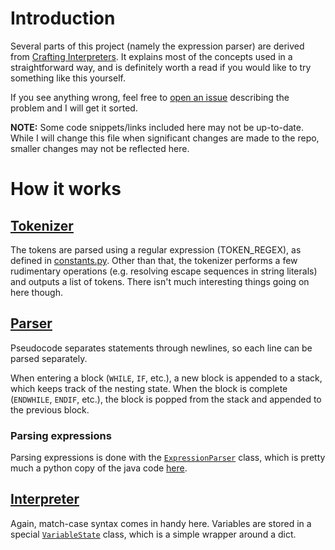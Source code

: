 # Introduction

Several parts of this project (namely the expression parser) are derived from [Crafting Interpreters](https://craftinginterpreters.com).
It explains most of the concepts used in a straightforward way, and is definitely worth a read if you would like to try something like this yourself.

If you see anything wrong, feel free to [open an issue](https://github.com/n0Oo0Oo0b/pseudo-interpreter/issues/new)
describing the problem and I will get it sorted.

**NOTE:** Some code snippets/links included here may not be up-to-date. While I will change this file when significant
changes are made to the repo, smaller changes may not be reflected here.


# How it works

## [Tokenizer](cambridgeScript/parser/tokens.py)

The tokens are parsed using a regular expression (TOKEN_REGEX), as defined in [constants.py](cambridgeScript/constants.py).
Other than that, the tokenizer performs a few rudimentary operations (e.g. resolving escape sequences in string literals) and outputs a list of tokens.
There isn't much interesting things going on here though.


## [Parser](cambridgeScript/interpreter/programs.py#L63)

Pseudocode separates statements through newlines, so each line can be parsed separately.

When entering a block (`WHILE`, `IF`, etc.), a new block is appended to a stack, which keeps track of the nesting state. When the block is complete (`ENDWHILE`, `ENDIF`, etc.), the block is popped from the 
stack and appended to the previous block.

### Parsing expressions

Parsing expressions is done with the [`ExpressionParser`](cambridgeScript/parser/parser.py) class, which is pretty much a python copy of the java code [here](https://craftinginterpreters.com/parsing-expressions.html).

## [Interpreter](cambridgeScript/interpreter/programs.py#L26)

Again, match-case syntax comes in handy here. Variables are stored in a special [`VariableState`](cambridgeScript/interpreter/variables.py) class, which is a simple wrapper around a dict.
